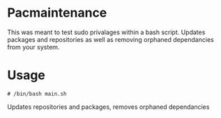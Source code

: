 # Pacmaintenance
This was meant to test sudo privalages within a bash script. Updates packages and repositories as well as removing orphaned dependancies from your system.

# Usage  
```
# /bin/bash main.sh
```  
Updates repositories and packages, removes orphaned dependancies 
